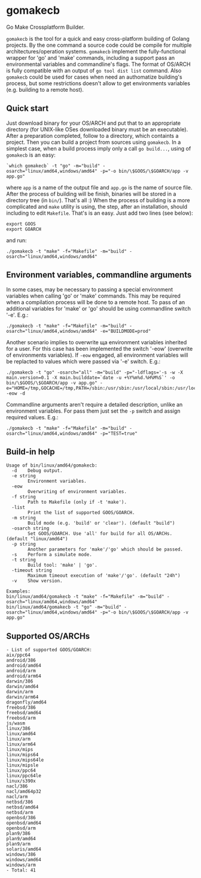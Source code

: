 # gomakecb

Go Make Crossplatform Builder.

`gomakecb` is the tool for a quick and easy cross-platform building of Golang projects. By the one command a source code could be compile for multiple architectures/operation systems. `gomakecb` implement the fully-functional wrapper for 'go' and 'make' commands, including a support pass an environmental variables and commandline's flags. The format of OS/ARCH is fully compatible with an output of `go tool dist list` command.
Also `gomakecb` could be used for cases when need an authomatize building's process, but some restrictions doesn't allow to get environments variables (e.g. building to a remote host).

## Quick start

Just download binary for your OS/ARCH and put that to an appropriate directory (for UNIX-like OSes downloaded binary must be an executable). After a preparation completed, follow to a directory, which containts a project. Then you can build a project from sources using `gomakecb`.
In a simplest case, when a build process imply only a call `go build...`,  using of `gomakecb` is an easy:
```
`which gomakecb` -t "go" -m="build" -osarch="linux/amd64,windows/amd64" -p="-o bin/\$GOOS/\$GOARCH/app -v app.go"
```
where `app` is a name of the output file and `app.go` is the name of source file. After the process of building will be finish, binaries will be stored in a directory tree (in `bin/`).  That's all :)
When the process of building is a more complicated and `make` utility is using, the step, after an installation, should including to edit `Makefile`. That's is an easy. Just add two lines (see below):
```
export GOOS
export GOARCH
```
and run:
```
./gomakecb -t "make" -f="Makefile" -m="build" -osarch="linux/amd64,windows/amd64"
```

## Environment variables, commandline arguments

In some cases, may be necessary to passing a special environment variables when calling 'go' or 'make' commands. This may be required when a compilation process will be done to a remote host. To pass of an additional variables for 'make' or 'go' should be using commandline switch '-e'. E.g.:
```
./gomakecb -t "make" -f="Makefile" -m="build" -osarch="linux/amd64,windows/amd64" -e="BUILDMODE=prod"
```
Another scenario implies to overwrite ща environment variables inherited for a user. For this case has been implemented the switch '-eow' (overwrite of environments variables). If `-eow` engaged, all environment variables will be replacted to values which were passed via '-e' switch. E.g.:
```
./gomakecb -t "go" -osarch="all" -m="build" -p="-ldflags='-s -w -X main.version=0.1 -X main.builddate=`date -u +%Y%m%d.%H%M%S`' -o bin/\$GOOS/\$GOARCH/app -v app.go" -e="HOME=/tmp,GOCACHE=/tmp,PATH=/sbin:/usr/sbin:/usr/local/sbin:/usr/local/bin:/usr/bin:/bin:/usr/local/go/bin" -eow -d
```
Сommandline arguments aren't require a detailed description, unlike an environment variables. For pass them just set  the `-p` switch and assign required values. E.g.:
```
./gomakecb -t "make" -f="Makefile" -m="build" -osarch="linux/amd64,windows/amd64" -p="TEST=true"
```

## Build-in help

```
Usage of bin/linux/amd64/gomakecb:
  -d    Debug output.
  -e string
        Environment variables.
  -eow
        Overwriting of environment variables.
  -f string
        Path to Makefile (only if -t 'make').
  -list
        Print the list of supported GOOS/GOARCH.
  -m string
        Build mode (e.g. 'build' or 'clear'). (default "build")
  -osarch string
        Set GOOS/GOARCH. Use 'all' for build for all OS/ARCHs. (default "linux/amd64")
  -p string
        Another parameters for 'make'/'go' which should be passed.
  -s    Perform a simulate mode.
  -t string
        Build tool: 'make' | 'go'.
  -timeout string
        Maximum timeout execution of 'make'/'go'. (default "24h")
  -v    Show version.

Examples:
bin/linux/amd64/gomakecb -t "make" -f="Makefile" -m="build" -osarch="linux/amd64,windows/amd64"
bin/linux/amd64/gomakecb -t "go" -m="build" -osarch="linux/amd64,windows/amd64" -p="-o bin/\$GOOS/\$GOARCH/app -v app.go"
```

## Supported OS/ARCHs

```
- List of supported GOOS/GOARCH:
aix/ppc64
android/386
android/amd64
android/arm
android/arm64
darwin/386
darwin/amd64
darwin/arm
darwin/arm64
dragonfly/amd64
freebsd/386
freebsd/amd64
freebsd/arm
js/wasm
linux/386
linux/amd64
linux/arm
linux/arm64
linux/mips
linux/mips64
linux/mips64le
linux/mipsle
linux/ppc64
linux/ppc64le
linux/s390x
nacl/386
nacl/amd64p32
nacl/arm
netbsd/386
netbsd/amd64
netbsd/arm
openbsd/386
openbsd/amd64
openbsd/arm
plan9/386
plan9/amd64
plan9/arm
solaris/amd64
windows/386
windows/amd64
windows/arm
- Total: 41
```
